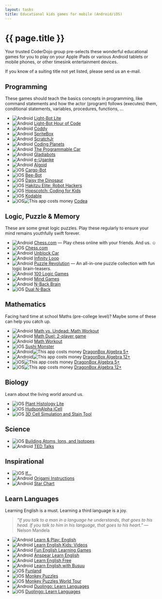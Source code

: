 ```yaml
---
layout: tasks
title: Educational kids games for mobile (Android/iOS)
---
```

{{ page.title }}
================

Your trusted CoderDojo group pre-selects these wonderful educational
games for you to play on your Apple iPads or various Android tablets 
or mobile phones, or other timesink entertainment devices.

If you know of a suiting title not yet listed, please send us an e-mail.

Programming
-----------
These games should teach the basics concepts in programming,
like command statements and how the actor (program) follows (executes)
them, conditional statements, variables, procedures, functions, ...

* ![][a] [Light-Bot Lite](https://play.google.com/store/apps/details?id=com.lightbot.lightbot)
* ![][a] [Light-Bot Hour of Code](https://play.google.com/store/apps/details?id=com.lightbot.lightbothoc)
* ![][a] [Coddy](https://play.google.com/store/apps/details?id=com.SimplyProjects.CoddyFree)
* ![][a] [SpriteBox](https://play.google.com/store/apps/details?id=com.lightbot.SpriteBoxCoding)
* ![][a] [ScratchJr](https://play.google.com/store/apps/details?id=org.scratchjr.android)
* ![][a] [Coding Planets](https://play.google.com/store/apps/details?id=com.material.design.codingplanet)
* ![][a] [The Programmable Car](https://play.google.com/store/apps/details?id=dbuggy.dbuggy)
* ![][a] [Gladiabots](https://play.google.com/store/apps/details?id=com.GFX47.Gladiabots)
* ![][a] [e-Uganke](https://play.google.com/store/apps/details?id=si.fri.euganke)
* ![][a] [Algoid](https://play.google.com/store/apps/details?id=fr.cyann.algoid)
* ![][i] [Cargo-Bot](https://itunes.apple.com/us/app/cargo-bot/id519690804)
* ![][i] [Bee-Bot](https://itunes.apple.com/si/app/bee-bot/id500131639)
* ![][i] [Daisy the Dinosaur](https://itunes.apple.com/in/app/daisy-the-dinosaur/id490514278)
* ![][i] [Hakitzu Elite: Robot Hackers](https://itunes.apple.com/in/app/hakitzu-elite-robot-hackers/id599976903)
* ![][i] [Hopscotch: Coding for Kids](https://itunes.apple.com/in/app/hopscotch-coding-for-kids/id617098629)
* ![][i] [Kodable](https://itunes.apple.com/us/app/kodable/id577673067)
* ![][i]![][$] [Codea](https://itunes.apple.com/us/app/codea/id439571171)

Logic, Puzzle & Memory
-----------------------
These are some great logic puzzles. Play these regularly to ensure your
mind remains youthfully swift forever.

* ![][a] [Chess.com](https://play.google.com/store/apps/details?id=com.chess_v2) — Play chess online with your friends. And us. ☺
* ![][i] [Chess.com](https://itunes.apple.com/us/app/chess-play-learn/id329218549)
* ![][a] [Unblock Car](https://play.google.com/store/apps/details?id=com.ruanshaomin.game)
* ![][a] [Infinity Loop](https://play.google.com/store/apps/details?id=com.balysv.loop)
* ![][a] [Puzzle Revolution](https://play.google.com/store/apps/details?id=com.stanleylam.puzzle_revolution) — An all-in-one puzzle collection with fun logic brain-teasers.
* ![][a] [100 Logic Games](https://play.google.com/store/apps/details?id=com.andreasabbatini.logicgamestk)
* ![][a] [Mind Games](https://play.google.com/store/apps/details?id=com.oxothuk.worldpuzzle)
* ![][a] [N-Back Brain](https://play.google.com/store/apps/details?id=phuc.entertainment.dualnback)
* ![][i] [Dual N-Back](https://itunes.apple.com/us/app/dual-n-back/id512296400?mt=8)

Mathematics
-----------
Facing hard time at school Maths (pre-college level)? Maybe some of
these can help you catch up.

* ![][a] [Math vs. Undead: Math Workout](https://play.google.com/store/apps/details?id=com.mathvszombies.mathgame)
* ![][a] [Math Duel: 2-player game](https://play.google.com/store/apps/details?id=com.mathduel2playersgame.mathgame)
* ![][a] [Math Workout](https://play.google.com/store/apps/details?id=andrei.brusentcov.survivalmath)
* ![][i] [Sushi Monster](https://itunes.apple.com/us/app/sushi-monster/id512651258)
* ![][a]![][$] [DragonBox Algebra 5+](https://play.google.com/store/apps/details?id=com.wewanttoknow.DragonBoxPlus)
* ![][a]![][$] [DragonBox Algebra 12+](https://play.google.com/store/apps/details?id=com.wewanttoknow.DragonBox2)
* ![][i]![][$] [DragonBox Algebra 5+](https://itunes.apple.com/us/app/dragonbox-algebra-5+/id522069155)
* ![][i]![][$] [DragonBox Algebra 12+](https://itunes.apple.com/us/app/dragonbox-algebra-12+/id634444186)

Biology
-------
Learn about the living world around us.

* ![][i] [Plant Histology Lite](https://itunes.apple.com/ca/app/plant-histology-lite/id450818648)
* ![][i] [HudsonAlpha iCell](https://itunes.apple.com/us/app/hudsonalpha-icell/id364882015)
* ![][i] [3D Cell Simulation and Stain Tool](https://itunes.apple.com/us/app/3d-cell-simulation-stain-tool/id381129413)

Science
-------
* ![][i] [Building Atoms, Ions, and Isotopes](https://itunes.apple.com/ca/app/building-atoms-ions-isotopes/id437001161)
* ![][a] [TED Talks](https://play.google.com/store/apps/details?id=com.ted.android)

Inspirational
-------------
* ![][i] [If...](https://itunes.apple.com/us/app/if.../id709306030?mt=8)
* ![][a] [Origami Instructions](https://play.google.com/store/apps/details?id=com.artelplus.origami)
* ![][a] [Star Chart](https://play.google.com/store/apps/details?id=com.escapistgames.starchart)

Learn Languages
---------------
Learning English is a must. Learning a third language is a joy.

> _"If you talk to a man in a language he understands, that goes to his head. If you talk to him in his language, that goes to his heart."_ — Nelson Mandela

* ![][a] [Learn & Play: English](https://play.google.com/store/apps/details?id=free.langame.rivex)
* ![][a] [Learn English Kids: Videos](https://play.google.com/store/apps/details?id=com.britishcouncil.avonmobility.learnenglishkids)
* ![][a] [Fun English Learning Games](https://play.google.com/store/apps/details?id=com.pumkin.fun)
* ![][a] [Anspear Learn English](https://play.google.com/store/apps/details?id=com.anspear.language.englishiap)
* ![][a] [Learn English Free](https://play.google.com/store/apps/details?id=com.alrwabee.learnenglishfree)
* ![][a] [Learn English with Busuu](https://play.google.com/store/apps/details?id=com.busuu.android.enc)
* ![][i] [Funland](https://itunes.apple.com/us/app/funland/id630632324)
* ![][i] [Monkey Puzzles](https://itunes.apple.com/us/app/monkey-puzzles/id705145024)
* ![][i] [Monkey Puzzles World Tour](https://itunes.apple.com/us/app/monkey-puzzles-world-tour/id738364486)
* ![][a] [Duolingo: Learn Languages](https://play.google.com/store/apps/details?id=com.duolingo)
* ![][i] [Duolingo: Learn Languages](https://itunes.apple.com/us/app/duolingo-learn-languages-for/id570060128)

[a]: /images/android-icon-16.png "Android"
[i]: /images/ios-icon-16.png "iOS"
[$]: /images/dollar-icon-16.png "This app costs money"
